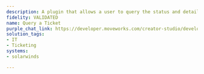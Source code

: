 ```yaml
---
description: A plugin that allows a user to query the status and details of a ticket.
fidelity: VALIDATED
name: Query a Ticket
purple_chat_link: https://developer.moveworks.com/creator-studio/developer-tools/purple-chat/?conversation=%7B%22startTimestamp%22%3A%2211%3A43+AM%22%2C%22messages%22%3A%5B%7B%22parts%22%3A%5B%7B%22richText%22%3A%22Hey%2C+SolarWinds+Assistant%2C+can+you+check+the+status+of+my+ticket+%2345678%3F%22%7D%5D%2C%22role%22%3A%22user%22%7D%2C%7B%22parts%22%3A%5B%7B%22richText%22%3A%22Sure%21+Ticket+%3Cb%3E%2345678%3C%2Fb%3E+is+currently+in+%27%3Cb%3EIn+Progress%3C%2Fb%3E%27+status+and+assigned+to+%3Cb%3EJohn+Doe+%28IT+Support%29.%3C%2Fb%3E+The+last+update+was%3A%5Cn%27Working+on+troubleshooting+the+network+issue.+ETA+for+resolution%3A+2+hours.%27%22%7D%5D%2C%22role%22%3A%22assistant%22%7D%5D%7D
solution_tags:
- IT
- Ticketing
systems:
- solarwinds

---
```

